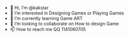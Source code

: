 - 👋 Hi, I’m @kakstar
- 👀 I’m interested in Designing Games or Playing Games
- 🌱 I’m currently learning Game ART
- 💞️ I’m looking to collaborate on How to design Game
- 📫 How to reach me 
QQ 1141060705
